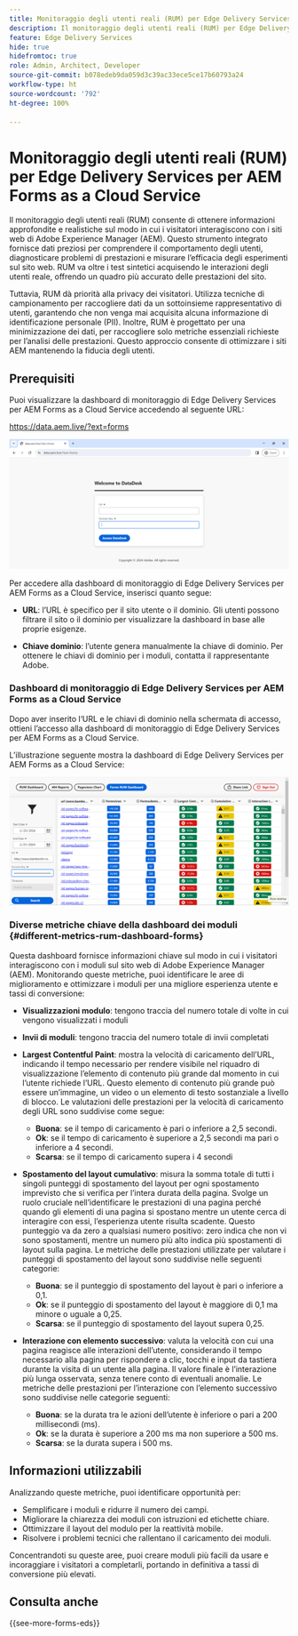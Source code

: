 ```yaml
---
title: Monitoraggio degli utenti reali (RUM) per Edge Delivery Services per AEM Forms as a Cloud Service
description: Il monitoraggio degli utenti reali (RUM) per Edge Delivery Services per AEM Forms as a Cloud Service prevede il monitoraggio e l’analisi continui delle interazioni degli utenti con i moduli.
feature: Edge Delivery Services
hide: true
hidefromtoc: true
role: Admin, Architect, Developer
source-git-commit: b078edeb9da059d3c39ac33ece5ce17b60793a24
workflow-type: ht
source-wordcount: '792'
ht-degree: 100%

---
```



# Monitoraggio degli utenti reali (RUM) per Edge Delivery Services per AEM Forms as a Cloud Service

Il monitoraggio degli utenti reali (RUM) consente di ottenere informazioni approfondite e realistiche sul modo in cui i visitatori interagiscono con i siti web di Adobe Experience Manager (AEM). Questo strumento integrato fornisce dati preziosi per comprendere il comportamento degli utenti, diagnosticare problemi di prestazioni e misurare l’efficacia degli esperimenti sul sito web. RUM va oltre i test sintetici acquisendo le interazioni degli utenti reale, offrendo un quadro più accurato delle prestazioni del sito.

Tuttavia, RUM dà priorità alla privacy dei visitatori. Utilizza tecniche di campionamento per raccogliere dati da un sottoinsieme rappresentativo di utenti, garantendo che non venga mai acquisita alcuna informazione di identificazione personale (PII). Inoltre, RUM è progettato per una minimizzazione dei dati, per raccogliere solo metriche essenziali richieste per l’analisi delle prestazioni. Questo approccio consente di ottimizzare i siti AEM mantenendo la fiducia degli utenti.


## Prerequisiti

Puoi visualizzare la dashboard di monitoraggio di Edge Delivery Services per AEM Forms as a Cloud Service accedendo al seguente URL:

https://data.aem.live/?ext=forms

![Schermata di accesso al Monitoraggio degli utenti reali per i moduli di Edge Delivery Services](/help/edge/assets/rum-login-screen.png)

Per accedere alla dashboard di monitoraggio di Edge Delivery Services per AEM Forms as a Cloud Service, inserisci quanto segue:

* **URL**: l’URL è specifico per il sito utente o il dominio. Gli utenti possono filtrare il sito o il dominio per visualizzare la dashboard in base alle proprie esigenze.

* **Chiave dominio**: l’utente genera manualmente la chiave di dominio. Per ottenere le chiavi di dominio per i moduli, contatta il rappresentante Adobe.

### Dashboard di monitoraggio di Edge Delivery Services per AEM Forms as a Cloud Service

Dopo aver inserito l‘URL e le chiavi di dominio nella schermata di accesso, ottieni l’accesso alla dashboard di monitoraggio di Edge Delivery Services per AEM Forms as a Cloud Service.

L’illustrazione seguente mostra la dashboard di Edge Delivery Services per AEM Forms as a Cloud Service:

![Dashboard dei moduli di Monitoraggio degli utenti reali (RUM)](/help/edge/assets/rum-forms-dashboard.png)

### Diverse metriche chiave della dashboard dei moduli {#different-metrics-rum-dashboard-forms}

Questa dashboard fornisce informazioni chiave sul modo in cui i visitatori interagiscono con i moduli sul sito web di Adobe Experience Manager (AEM). Monitorando queste metriche, puoi identificare le aree di miglioramento e ottimizzare i moduli per una migliore esperienza utente e tassi di conversione:

* **Visualizzazioni modulo**: tengono traccia del numero totale di volte in cui vengono visualizzati i moduli
* **Invii di moduli**: tengono traccia del numero totale di invii completati

* **Largest Contentful Paint**: mostra la velocità di caricamento dell’URL, indicando il tempo necessario per rendere visibile nel riquadro di visualizzazione l’elemento di contenuto più grande dal momento in cui l’utente richiede l’URL. Questo elemento di contenuto più grande può essere un’immagine, un video o un elemento di testo sostanziale a livello di blocco. Le valutazioni delle prestazioni per la velocità di caricamento degli URL sono suddivise come segue:
   * **Buona**: se il tempo di caricamento è pari o inferiore a 2,5 secondi.
   * **Ok**: se il tempo di caricamento è superiore a 2,5 secondi ma pari o inferiore a 4 secondi.
   * **Scarsa**: se il tempo di caricamento supera i 4 secondi

* **Spostamento del layout cumulativo**: misura la somma totale di tutti i singoli punteggi di spostamento del layout per ogni spostamento imprevisto che si verifica per l’intera durata della pagina. Svolge un ruolo cruciale nell’identificare le prestazioni di una pagina perché quando gli elementi di una pagina si spostano mentre un utente cerca di interagire con essi, l’esperienza utente risulta scadente. Questo punteggio va da zero a qualsiasi numero positivo: zero indica che non vi sono spostamenti, mentre un numero più alto indica più spostamenti di layout sulla pagina. Le metriche delle prestazioni utilizzate per valutare i punteggi di spostamento del layout sono suddivise nelle seguenti categorie:

   * **Buona**: se il punteggio di spostamento del layout è pari o inferiore a 0,1.
   * **Ok**: se il punteggio di spostamento del layout è maggiore di 0,1 ma minore o uguale a 0,25.
   * **Scarsa**: se il punteggio di spostamento del layout supera 0,25.

* **Interazione con elemento successivo**: valuta la velocità con cui una pagina reagisce alle interazioni dell’utente, considerando il tempo necessario alla pagina per rispondere a clic, tocchi e input da tastiera durante la visita di un utente alla pagina. Il valore finale è l’interazione più lunga osservata, senza tenere conto di eventuali anomalie. Le metriche delle prestazioni per l’interazione con l’elemento successivo sono suddivise nelle categorie seguenti:
   * **Buona**: se la durata tra le azioni dell’utente è inferiore o pari a 200 millisecondi (ms).
   * **Ok**: se la durata è superiore a 200 ms ma non superiore a 500 ms.
   * **Scarsa**: se la durata supera i 500 ms.

## Informazioni utilizzabili

Analizzando queste metriche, puoi identificare opportunità per:

* Semplificare i moduli e ridurre il numero dei campi.
* Migliorare la chiarezza dei moduli con istruzioni ed etichette chiare.
* Ottimizzare il layout del modulo per la reattività mobile.
* Risolvere i problemi tecnici che rallentano il caricamento dei moduli.

Concentrandoti su queste aree, puoi creare moduli più facili da usare e incoraggiare i visitatori a completarli, portando in definitiva a tassi di conversione più elevati.

## Consulta anche

{{see-more-forms-eds}}
